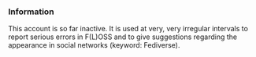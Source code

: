 ### Information

This account is so far inactive. It is used at very, very irregular intervals to report serious errors in F(L)OSS and to give suggestions regarding the appearance in social networks (keyword: Fediverse).

